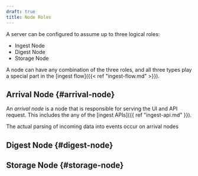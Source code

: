 ```yaml
---
draft: true
title: Node Roles
---
```


A server can be configured to assume up to three logical roles:

- Ingest Node
- Digest Node
- Storage Node

A node can have any combination of the three roles, and all three types play a
special part in the [ingest flow]({{< ref "ingest-flow.md" >}}).


## Arrival Node {#arrival-node}

An _arrival node_ is a node that is responsible for serving the UI and API request.
This includes the any of the [ingest APIs]({{ ref "ingest-api.md" }}).

The actual parsing of incoming data into events occur on arrival nodes


## Digest Node {#digest-node}


## Storage Node {#storage-node}
